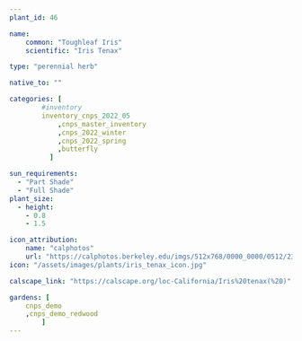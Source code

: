 ```yaml
---
plant_id: 46

name: 
    common: "Toughleaf Iris" 
    scientific: "Iris Tenax"  

type: "perennial herb"

native_to: ""

categories: [ 
        #inventory 
        inventory_cnps_2022_05
            ,cnps_master_inventory
            ,cnps_2022_winter
            ,cnps_2022_spring
            ,butterfly
          ]

sun_requirements:
  - "Part Shade"
  - "Full Shade"
plant_size:
  - height: 
    - 0.8
    - 1.5

icon_attribution: 
    name: "calphotos"
    url: "https://calphotos.berkeley.edu/imgs/512x768/0000_0000/0512/2333.jpeg" 
icon: "/assets/images/plants/iris_tenax_icon.jpg"

calscape_link: "https://calscape.org/loc-California/Iris%20tenax(%20)"

gardens: [
    cnps_demo
    ,cnps_demo_redwood
        ]
---
```


